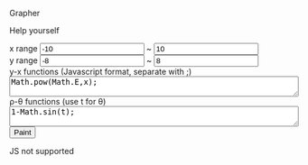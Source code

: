 <p>Grapher</p>
<p>Help yourself</p>

<div id='grapherdiv'>
<div>
<label>x range</label>
<input id='xmin' type='text' width='30px' value='-10'/>
~
<input id='xmax' type='text' width='30px' value='10'/>
<br/>
<label>y range</label>
<input id='ymin' type='text' width='30px' value='-8'/>
~
<input id='ymax' type='text' width='30px' value='8'/>
</div>

<div>
<label>y-x functions (Javascript format, separate with ;)</label><br/>
<textarea style='width:512' height='3' id='rtfunc'>Math.pow(Math.E,x);</textarea><br/>
<label>&rho;-&theta; functions (use t for &theta;)</label><br/>
<textarea style='width:512' height='3' id='polfunc'>1-Math.sin(t);</textarea><br/>
<button id='paintit'>Paint</button>
</div>

<canvas id='cloth' height='2048px' width='2560px'>JS not supported</canvas>
</div>

<script> 
var Grapher=function(b){var a=this;this.range={xMin:-10,xMax:10,yMin:-5,yMax:5,};this.colors={bg:"#fff",text:"#000",axisMain:"#333",axisAid:"#eee",curves:["#f00","#f80","#880","#0f0","#0ff","#00f","#80f"],};this.axis={aidXGap:100,aidYGap:100};this.style={fontSize:24};this.xMath2Cvs=function(c){if(c<a.range.xMin||c>a.range.xMax){return false}return(c-a.range.xMin)/(a.range.xMax-a.range.xMin)*a.width};this.xCvs2Math=function(c){return c/a.width*(a.range.xMax-a.range.xMin)+a.range.xMin};this.yMath2Cvs=function(c){if(c<a.range.yMin||c>a.range.yMax){return false}return(a.range.yMax-c)/(a.range.yMax-a.range.yMin)*a.height};this.yCvs2Math=function(c){return a.range.yMax-c/a.height*(a.range.yMax-a.range.yMin)};this.round2=function(c){return Math.round(c*100)/100};a.setRange=function(d,c,f,e){if(d>c){d^=c;c^=d;d^=c}a.range.xMin=d;a.range.xMax=c;if(f>e){f^=e;e^=f;f^=e}a.range.yMin=f;a.range.yMax=e};this.drawLine=function(d,k,c,j,g){var i=a.xMath2Cvs(d);var h=a.xMath2Cvs(c);var f=a.yMath2Cvs(k);var e=a.yMath2Cvs(j);if(i===false||h===false||f===false||e===false){return}a.ctx.beginPath();a.ctx.strokeStyle=g;a.ctx.moveTo(i,f);a.ctx.lineTo(h,e);a.ctx.stroke()};this.drawText=function(e,g,c,h){var d=a.xMath2Cvs(e);if(d<a.style.fontSize){d=a.style.fontSize}if(d>a.width-a.style.fontSize){d=a.width-a.style.fontSize}var f=a.yMath2Cvs(g);if(f<a.style.fontSize){f=20}if(f>a.width-a.style.fontSize){f=a.width-10}a.ctx.font=a.style.fontSize+"px Verdana";a.ctx.fillStyle=c;a.ctx.fillText(h,d,f)};this.clear=function(){a.ctx.fillStyle=a.colors.bg;a.ctx.fillRect(0,0,this.width,this.height)};this.drawAxis=function(){a.drawLine(0,a.range.yMin,0,a.range.yMax,a.colors.axisMain);a.drawText(0,a.range.yMax,a.colors.text,"y");for(var d=0;d<a.width;d+=a.axis.aidXGap){var c=a.xCvs2Math(d);if(Math.abs(d-a.xMath2Cvs(0))>=a.axis.aidXGap){a.drawLine(c,a.range.yMin,c,a.range.yMax,a.colors.axisAid);a.drawText(c,a.range.yMin,a.colors.text,String(a.round2(c)))}}a.drawLine(a.range.xMin,0,a.range.xMax,0,a.colors.axisMain);a.drawText(a.range.xMax,0,a.colors.text,"x");for(var f=0;f<a.height;f+=a.axis.aidYGap){var e=a.yCvs2Math(f);if(Math.abs(f-a.yMath2Cvs(0))>=a.axis.aidYGap){a.drawLine(a.range.xMin,e,a.range.xMax,e,a.colors.axisAid);a.drawText(a.range.xMin,e,a.colors.text,String(a.round2(e)))}}};this.drawFunction=function(l,k,g){var j;if(typeof(l)=="function"){j=l}else{if(typeof(l)=="string"){if(k=="rt"){j=new Function("x","return "+l+";")}else{if(k=="pol"){j=new Function("t","return "+l+";")}}}}if(typeof(g)=="number"){g=a.colors.curves[g]}else{if(g===undefined){g=a.colors.curves[0]}}a.ctx.strokeStyle=g;var i=false;var e=function(f,p){if(f!==false&&p!==false){if(!i){a.ctx.beginPath();a.ctx.moveTo(f,p);i=true}else{a.ctx.lineTo(f,p)}}else{a.ctx.stroke();i=false}};if(k=="rt"){for(var h=0;h<=a.width;++h){var n=a.xCvs2Math(h);var m=j(n);var d=a.yMath2Cvs(m);e(h,d)}}else{if(k=="pol"){for(var o=0,q=Math.PI/(a.width+a.height);o<Math.PI*2;o+=q){var c=j(o);var n=c*Math.cos(o);var h=a.xMath2Cvs(n);var m=c*Math.sin(o);var d=a.yMath2Cvs(m);e(h,d)}}}if(i){a.ctx.stroke()}};this.cvs=b;if(typeof(b)!="object"||typeof(b.getContext)!="function"){this.error="Canvas error";return}this.ctx=b.getContext("2d");if(typeof(this.ctx)!="object"){this.error="Context error";return}this.height=b.height;this.width=b.width};var GrapherController=function(a){var b=this;this.divEle=$(a);this.cvsEle=b.divEle.find("#cloth");this.cvsObj=b.cvsEle.get()[0];this.cvsRat=b.cvsObj.height/b.cvsObj.width;b.cvsEle.width(b.divEle.width()-10);b.cvsEle.height(window.innerHeight-100);$(window).resize(function(){b.cvsEle.width(b.divEle.width()-10);b.cvsEle.height((b.divEle.width()-10)*b.cvsRat);console.log(b.cvsRat)});this.grapher=new Grapher(b.cvsObj);this.redraw=function(){b.grapher.clear();b.grapher.drawAxis()};this.readRange=function(){var d=Number(b.divEle.find("#xmin").val());var c=Number(b.divEle.find("#xmax").val());var f=Number(b.divEle.find("#ymin").val());var e=Number(b.divEle.find("#ymax").val());b.grapher.setRange(d,c,f,e)};this.readFuncs=function(){var e=b.divEle.find("#rtfunc").val().split(";");for(var d in e){b.grapher.drawFunction(e[d],"rt",d%7)}var c=b.divEle.find("#polfunc").val().split(";");for(var d in c){b.grapher.drawFunction(c[d],"pol",(e.length+d)%7)}};b.readRange();b.redraw();b.divEle.find("#paintit").click(function(){b.readRange();b.redraw();b.readFuncs()})};
</script>
<script>var grapher = new GrapherController("#grapherdiv");</script>


